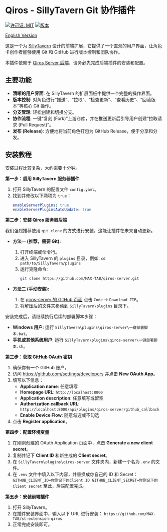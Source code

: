 # Qiros - SillyTavern Git 协作插件

[![许可证: MIT](https://img.shields.io/badge/License-MIT-yellow.svg)](https://github.com/MAX-TAB/st-extension-qiros/blob/main/LICENSE)
[![版本](https://img.shields.io/badge/version-1.0.0-blue.svg)](https://github.com/MAX-TAB/st-extension-qiros)

[English Version](README_en.md)

这是一个为 [SillyTavern](https://github.com/SillyTavern/SillyTavern) 设计的前端扩展，它提供了一个直观的用户界面，让角色卡创作者能够使用 Git 和 GitHub 进行版本控制和团队协作。

本插件依赖于 [Qiros Server 后端](https://github.com/MAX-TAB/qiros-server)，请务必先完成后端插件的安装和配置。

## 主要功能

- **清晰的用户界面**: 在 SillyTavern 的扩展面板中提供一个完整的操作界面。
- **版本控制**: 对角色进行“推送”、“拉取”、“检查更新”、“查看历史”、“回滚版本”等核心 Git 操作。
- **分支管理**: 轻松创建和切换分支。
- **协作流程**: 一键“复刻 (Fork)”上游仓库，并在推送更新后引导用户创建“拉取请求 (Pull Request)”。
- **发布 (Release)**: 方便地将当前角色打包为 GitHub Release，便于分享和分发。

## 安装教程

安装过程比较复杂，大约需要十分钟。

**第一步：启用 SillyTavern 服务器插件**

1.  打开 SillyTavern 的配置文件 `config.yaml`。
2.  找到并修改以下两项为 `true`：
    ```yaml
    enableServerPlugins: true
    enableServerPluginsAutoUpdate: true
    ```

**第二步：安装 Qiros 服务器后端**

我们强烈推荐使用 `git clone` 的方式进行安装，这能让插件在未来自动更新。

- **方法一 (推荐，需要 Git):**

  1.  打开终端或命令行。
  2.  进入 SillyTavern 的 `plugins` 目录，例如: `cd path/to/SillyTavern/plugins`
  3.  运行克隆命令:
      ```bash
      git clone https://github.com/MAX-TAB/qiros-server.git
      ```

- **方法二 (手动安装):**
  1.  在 [qiros-server 的 GitHub 页面](https://github.com/MAX-TAB/qiros-server) 点击 `Code` -> `Download ZIP`。
  2.  将解压后的文件夹移动到 `SillyTavern\plugins` 目录下。

安装完成后，请继续执行后续的部署脚本步骤：

- **Windows 用户**: 运行 `SillyTavern\plugins\qiros-server\一键部署脚本.bat`。
- **手机或其他系统用户**: 运行 `SillyTavern\plugins\qiros-server\一键部署脚本.sh`。

**第三步：获取 GitHub OAuth 密钥**

1.  确保你有一个 GitHub 账户。
2.  访问 https://github.com/settings/developers 并点击 **New OAuth App**。
3.  填写以下信息：
    - **Application name**: 任意填写
    - **Homepage URL**: `http://localhost:8000`
    - **Application description**: 任意填写或留空
    - **Authorization callback URL**: `http://localhost:8000/api/plugins/qiros-server/github_callback`
    - **Enable Device Flow**: 随意勾选或不勾选
4.  点击 **Register application**。

**第四步：配置环境变量**

1.  在刚刚创建的 OAuth Application 页面中，点击 **Generate a new client secret**。
2.  复制并记下 **Client ID** 和新生成的 **Client secret**。
3.  在 `SillyTavern\plugins\qiros-server` 文件夹内，新建一个名为 `.env` 的文件。
4.  在 `.env` 文件中填入以下内容，并替换成你自己的 ID 和 Secret：
    `    GITHUB_CLIENT_ID=你刚记下的Client ID
    GITHUB_CLIENT_SECRET=你刚记下的Client secret
   `
    至此，后端配置完成。

**第五步：安装前端插件**

1.  打开 SillyTavern。
2.  在插件安装界面中，输入以下 URL 进行安装：
    `https://github.com/MAX-TAB/st-extension-qiros`
3.  正常完成安装即可。

